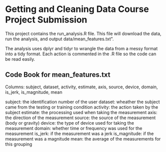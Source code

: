 # Getting and Cleaning Data Course Project Submission

This project contains the run_analysis.R file. This file will download the data, run the analysis, and output data/mean_features.txt".

The analysis uses dplyr and tidyr to wrangle the data from a messy format into a tidy format. Each action is commented in the .R file so the code can be read easily.

## Code Book for mean_features.txt

Columns: subject, dataset, activity, estimate, axis, source, device, domain, is_jerk, is_magnitude, mean

subject: the identification number of the user
dataset: wheather the subject came from the testing or training condition
activity: the action taken by the subject
estimate: the processing used when taking the measurement
axis: the direction of the measurement
source: the source of the measurement (body or gravity)
device: the type of device used for taking the measurement
domain: whether time or frequency was used for the measurement
is_jerk: if the measurement was a jerk
is_magnitude: if the measurement was a magnitude
mean: the average of the measurements for this grouping